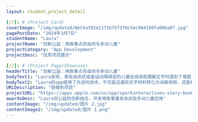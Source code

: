 ```yaml
---
layout: student_project_detail

[//]: # (Project Card)
coverImage: "/img/updated/WeChat82e21716f5f370c5ec984190fa086a87.jpg"
pagePostDate: "2024年3月7日"
studentName: "Laura"
projectName: "创新公益：用故事点亮自闭与多动儿童"
projectCategory: "App Development"
projectDesc: "优秀项目展示"

[//]: # (Project Page/Showcase)
headerTitle: "创新公益：用故事点亮自闭与多动儿童"
bodyText1: "Laura发现，患有自闭症或者运动障碍症的儿童在阅读和理解文字时遇到了难题，为了帮助这些孩子，Laura创造了一款名为“故事变动画”的app，它能将传统故事书自动转换成互动视频，使学习变得更加高效和有趣。实现了将科技与公益结合。"
bodyText2: "Laura的app使用了先进的技术，不仅能迅速将文字材料转化为动画视频，还能根据每位用户的兴趣提供定制化的故事推荐。它不仅提供了一个充满乐趣的学习环境，还通过互动功能促进了沟通技能的发展。"
URLDescription: "链接到项目"
projectURL: "https://apps.apple.com/us/app/sparkinteractives-story-book/id1615127097"
awardsDesc: "Laura将公益和创新结合，开发用故事激发自闭及多动儿童应用"
contentImage: "/img/updated/图片 2.jpg"
contentImage2: "/img/updated/图片 1.png"
---
```

